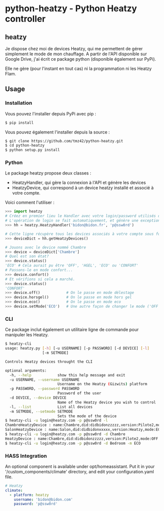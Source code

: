 # python-heatzy - Python Heatzy controller
## heatzy
Je dispose chez moi de devices Heatzy, qui me permettent de gérer simplement le mode de mon chauffage. A partir de l'API disponible sur Google Drive, j'ai écrit ce package python (disponible également sur PyPi).

Elle ne gère (pour l'instant en tout cas) ni la programmation ni les Heatzy Flam. 

## Usage
### Installation
Vous pouvez l'installer depuis PyPi avec pip :
```bash
$ pip install 
```

Vous pouvez également l'installer depuis la source :
```bash
$ git clone https://github.com/tmz42/python-heatzy.git
$ cd python-heatzy
$ python setup.py install
```
### Python
Le package heatzy propose deux classes :
- HeatzyHandler, qui gère la connexion à l'API et génère les devices
- HeatzyDevice, qui correspond à un device heatzy installé et associé à votre compte.

Voici comment l'utiliser :
```python
>>> import heatzy
# Créez en premier lieu le Handler avec votre login/password utilisés dans l'application.
# L'opération de login se fait automatiquement, et génère une exception en cas de crash
>>> hh = heatzy.HeatzyHandler('bidon@bidon.fr', 'p@ssw0rd')

# Cette ligne récupère tous les devices associés à votre compte sous forme de dictionnaire
>>> deviceDict = hh.getHeatzyDevices()

# Jouons avec le device nommé Chambre
>>> device = deviceDict['Chambre']  
# Quel est son état?
>>> device.status() 
'ECO' # Cela aurait pu être 'OFF', 'HGEL', 'ECO' ou 'CONFORT'
# Passons-le en mode confort...
>>> device.confort()
# Et vérifions si cela a marché.
>>> device.status() 
'CONFORT'
>>> device.off()            # On le passe en mode délestage
>>> device.horsgel()        # On le passe en mode hors gel
>>> device.eco()            # On le passe en mode eco
>>> device.setMode('ECO')   # Une autre façon de changer le mode ('OFF', 'HGEL', 'ECO', 'CONFORT')

```
### CLI
Ce package inclut également un utilitaire ligne de commande pour manipuler les Heatzy.

```bash
$ heatzy-cli
usage: heatzy.py [-h] [-u USERNAME] [-p PASSWORD] [-d DEVICE] [-l]
                 [-m SETMODE]

Controls Heatzy devices throught the CLI

optional arguments:
  -h, --help            show this help message and exit
  -u USERNAME, --username USERNAME
                        Username on the Heatzy (Gizwits) platform
  -p PASSWORD, --password PASSWORD
                        Password of the user
  -d DEVICE, --device DEVICE
                        Name of the Heatzy device you wish to control
  -l, --list            List all devices
  -m SETMODE, --setmode SETMODE
                        Sets the mode of the device
$ heatzy-cli -u login@heatzy.com -p p@ssw0rd -l                        # Liste les Heatzy
ChambreHeatzyDevice : name:Chambre,did:didbidonzzzzz,version:Pilote2,mode:OFF
SalonHeatzyDevice : name:Salon,did:didbidonxxxxx,version:Heatzy,mode:ECO
$ heatzy-cli -u login@heatzy.com -p p@ssw0rd -d Chambre                # Affiche l'info d'un heatzy
HeatzyDevice : name:Chambre,did:didbidonzzzzz,version:Pilote2,mode:OFF
$ heatzy-cli -u login@heatzy.com -p p@ssw0rd -d Bedroom -m ECO         # Change le mode du heatzy à Chambre
```
### HASS Integration
An optional component is available under opt/homeassistant. Put it in your '<config>/custom_components/climate' directory, and edit your configuration.yaml file.

```YAML
# Heatzy
climate:
  - platform: heatzy
    username: 'bidon@bidon.com'
    password: 'p@ssw0rd'
```